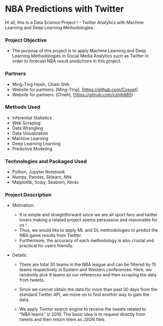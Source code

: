 # NBA Predictions with Twitter
Hi all, this is a Data Science Project ! - Twitter Analytics with Machine Learning and Deep Learning Methodologies.


### Project Objective

* The purpose of this project is to apply Machine Learning and Deep Learning Methodologies in Social Media Analytics such as 
Twitter in order to forecast NBA result predictions in this project.


### Partners

* Ming-Ting Hsieh, Chieh Shih
* Website for partners: [Ming-Ting], [https://github.com/Cosoet]
* Website for partners: [Chieh], [https://github.com/cshih685]


### Methods Used

* Inferential Statistics
* Web Scraping
* Data Wrangling
* Data Visualization
* Machine Learning
* Deep Learning Learning
* Predictive Modeling


### Technologies and Packaged Used

* Python, Jupyter Notebook
* Numpy, Pandas, Sklearn, Nltk
* Matplotlib, Scipy, Seaborn, Keras


### Project Description

* Motivation:

  - It is simple and straightforward since we are all sport fans and twitter lovers making a related project seems persuasive and reasonable for us ! 
  - Thus, we would like to apply ML and DL methodologies to predict the NBA game results from Twitter. 
  - Furthermore, the accuracy of each methodology is also crucial and practical for users friendly.  
  
* Details:

  - There are total 30 teams in the NBA league and can be filtered by 15 teams respectively in Eastern and Western
  conferences. Here, we randomly pick 8 teams as our references and then scraping the data from tweets.
  
  - Since we cannot obtain the data for more than past 30 days from the standard Twitter API, we move on to find another way to gain the data.
  
  - We apply Twitter search engine to receive the tweets related to “NBA teams” in 2016. The basic idea is to request directly from tweets and then return them as JSON files.





